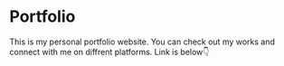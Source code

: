 # Portfolio

This is my personal portfolio website. You can check out my works and connect with me on diffrent platforms. Link is below👇
